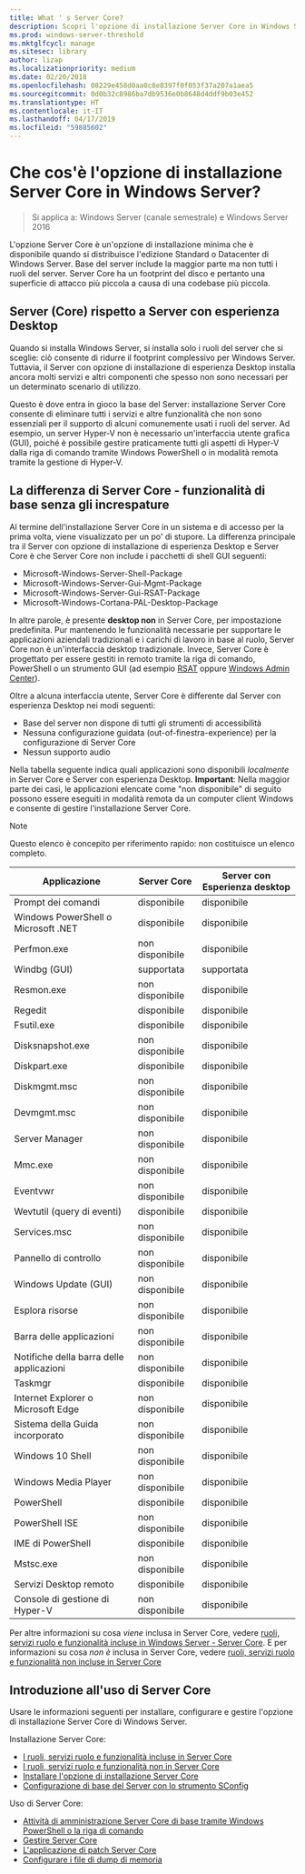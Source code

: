 ```yaml
---
title: What ' s Server Core?
description: Scopri l'opzione di installazione Server Core in Windows Server
ms.prod: windows-server-threshold
ms.mktglfcycl: manage
ms.sitesec: library
author: lizap
ms.localizationpriority: medium
ms.date: 02/20/2018
ms.openlocfilehash: 08229e458d0aa0c8e8397f0f053f37a207a1aea5
ms.sourcegitcommit: 0d0b32c8986ba7db9536e0b8648d4ddf9b03e452
ms.translationtype: HT
ms.contentlocale: it-IT
ms.lasthandoff: 04/17/2019
ms.locfileid: "59885602"
---
```

# <a name="what-is-the-server-core-installation-option-in-windows-server"></a>Che cos'è l'opzione di installazione Server Core in Windows Server?

> Si applica a: Windows Server (canale semestrale) e Windows Server 2016

L'opzione Server Core è un'opzione di installazione minima che è disponibile quando si distribuisce l'edizione Standard o Datacenter di Windows Server. Base del server include la maggior parte ma non tutti i ruoli del server. Server Core ha un footprint del disco e pertanto una superficie di attacco più piccola a causa di una codebase più piccola. 

## <a name="server-core-vs-server-with-desktop-experience"></a>Server (Core) rispetto a Server con esperienza Desktop 
Quando si installa Windows Server, si installa solo i ruoli del server che si sceglie: ciò consente di ridurre il footprint complessivo per Windows Server. Tuttavia, il Server con opzione di installazione di esperienza Desktop installa ancora molti servizi e altri componenti che spesso non sono necessari per un determinato scenario di utilizzo. 

Questo è dove entra in gioco la base del Server: installazione Server Core consente di eliminare tutti i servizi e altre funzionalità che non sono essenziali per il supporto di alcuni comunemente usati i ruoli del server. Ad esempio, un server Hyper-V non è necessario un'interfaccia utente grafica (GUI), poiché è possibile gestire praticamente tutti gli aspetti di Hyper-V dalla riga di comando tramite Windows PowerShell o in modalità remota tramite la gestione di Hyper-V. 

## <a name="the-server-core-difference---core-capabilities-without-the-frills"></a>La differenza di Server Core - funzionalità di base senza gli increspature
Al termine dell'installazione Server Core in un sistema e di accesso per la prima volta, viene visualizzato per un po' di stupore. La differenza principale tra il Server con opzione di installazione di esperienza Desktop e Server Core è che Server Core non include i pacchetti di shell GUI seguenti:

- Microsoft-Windows-Server-Shell-Package
- Microsoft-Windows-Server-Gui-Mgmt-Package
- Microsoft-Windows-Server-Gui-RSAT-Package
- Microsoft-Windows-Cortana-PAL-Desktop-Package

In altre parole, è presente **desktop non** in Server Core, per impostazione predefinita. Pur mantenendo le funzionalità necessarie per supportare le applicazioni aziendali tradizionali e i carichi di lavoro in base al ruolo, Server Core non è un'interfaccia desktop tradizionale. Invece, Server Core è progettato per essere gestiti in remoto tramite la riga di comando, PowerShell o un strumento GUI (ad esempio [RSAT](../../remote/remote-server-administration-tools.md) oppure [Windows Admin Center](../../manage/windows-admin-center/overview.md)).

Oltre a alcuna interfaccia utente, Server Core è differente dal Server con esperienza Desktop nei modi seguenti:

- Base del server non dispone di tutti gli strumenti di accessibilità
- Nessuna configurazione guidata (out-of-finestra-experience) per la configurazione di Server Core
- Nessun supporto audio

Nella tabella seguente indica quali applicazioni sono disponibili *localmente* in Server Core e Server con esperienza Desktop. **Important**: Nella maggior parte dei casi, le applicazioni elencate come "non disponibile" di seguito possono essere eseguiti in modalità remota da un computer client Windows e consente di gestire l'installazione Server Core.

> [!NOTE]
> Questo elenco è concepito per riferimento rapido: non costituisce un elenco completo.


| Applicazione                     | Server Core     | Server con Esperienza desktop |
|------------------------------------|-----------------|--------------------------------|
| Prompt dei comandi                     | disponibile       | disponibile                      |
| Windows PowerShell o Microsoft .NET | disponibile       | disponibile                      |
| Perfmon.exe                        | non disponibile  | disponibile                      |
| Windbg (GUI)                         | supportata       | supportata                      |
| Resmon.exe                         | non disponibile   | disponibile                      |
| Regedit                            | disponibile       | disponibile                      |
| Fsutil.exe                         | disponibile       | disponibile                      |
| Disksnapshot.exe                   | non disponibile   | disponibile                      |
| Diskpart.exe                       | disponibile       | disponibile                      |
| Diskmgmt.msc                       | non disponibile   | disponibile                      |
| Devmgmt.msc                        | non disponibile   | disponibile                      |
| Server Manager                     | non disponibile  | disponibile                      |
| Mmc.exe                            | non disponibile   | disponibile                      |
| Eventvwr                           | non disponibile  | disponibile                      |
| Wevtutil (query di eventi)           | disponibile       | disponibile                      |
| Services.msc                       | non disponibile   | disponibile                      |
| Pannello di controllo                      | non disponibile   | disponibile                      |
| Windows Update (GUI)                 | non disponibile | disponibile                      |
| Esplora risorse                   | non disponibile   | disponibile                      |
| Barra delle applicazioni                            | non disponibile   | disponibile                      |
| Notifiche della barra delle applicazioni              | non disponibile   | disponibile                      |
| Taskmgr                            | disponibile       | disponibile                      |
| Internet Explorer o Microsoft Edge          | non disponibile   | disponibile                      |
| Sistema della Guida incorporato               | non disponibile   | disponibile                      |
| Windows 10 Shell                   | non disponibile   | disponibile                      |
| Windows Media Player               | non disponibile   | disponibile                      |
| PowerShell                         | disponibile       | disponibile                      |
| PowerShell ISE                     | non disponibile   | disponibile                      |
| IME di PowerShell                     | disponibile       | disponibile                      |
| Mstsc.exe                          | non disponibile   | disponibile                      |
| Servizi Desktop remoto            | disponibile       | disponibile                      |
| Console di gestione di Hyper-V                    | non disponibile  | disponibile                      |


Per altre informazioni su cosa *viene* inclusa in Server Core, vedere [ruoli, servizi ruolo e funzionalità incluse in Windows Server - Server Core](server-core-roles-and-services.md). E per informazioni su cosa *non è* inclusa in Server Core, vedere [ruoli, servizi ruolo e funzionalità non incluse in Server Core](server-core-removed-roles.md)

## <a name="get-started-using-server-core"></a>Introduzione all'uso di Server Core
Usare le informazioni seguenti per installare, configurare e gestire l'opzione di installazione Server Core di Windows Server.

Installazione Server Core: 
- [I ruoli, servizi ruolo e funzionalità incluse in Server Core](server-core-roles-and-services.md)
- [I ruoli, servizi ruolo e funzionalità non in Server Core](server-core-removed-roles.md)
- [Installare l'opzione di installazione Server Core](../../get-started/getting-started-with-server-core.md)
- [Configurazione di base del Server con lo strumento SConfig](../../get-started/sconfig-on-ws2016.md)

Uso di Server Core:
- [Attività di amministrazione Server Core di base tramite Windows PowerShell o la riga di comando](server-core-administer.md)
- [Gestire Server Core](server-core-manage.md)
- [L'applicazione di patch Server Core](server-core-servicing.md)
- [Configurare i file di dump di memoria](server-core-memory-dump.md)